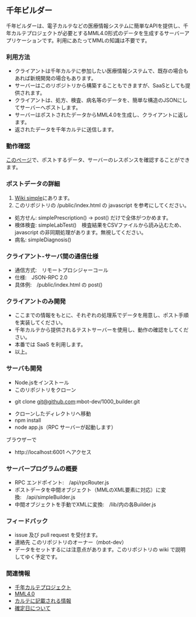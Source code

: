 ## 千年ビルダー

千年ビルダーは、電子カルテなどの医療情報システムに簡単なAPIを提供し、千年カルテプロジェクトが必要とするMML4.0形式のデータを生成するサーバーアプリケーションです。利用にあたってMMLの知識は不要です。


### 利用方法

 * クライアントは千年カルテに参加したい医療情報システムで、既存の場合もあれば新規開発の場合もあります。
 * サーバーはこのリポジトリから構築することもできますが、SaaSとしても提供されます。
 * クライアントは、処方、検査、病名等のデータを、簡単な構造のJSONにしてサーバーへポストします。
 * サーバーはポストされたデータからMML4.0を生成し、クライアントに返します。
 * 返されたデータを千年カルテに送信します。


### 動作確認

[このページ](https://1000-builder.au-syd.mybluemix.net)で、ポストするデータ、サーバーのレスポンスを確認することができます。


### ポストデータの詳細

 1. [Wiki simple](https://github.com/mbot-dev/1000_builder/wiki/simple)にあります。
 2. このリポジトリの /public/index.html の javascript を参考にしてください。
  - 処方せん: simplePrescription() -> post() だけで全体がつかめます。
  - 検体検査: simpleLabTest()　検査結果をCSVファイルから読み込むため、javascript の非同期処理があります。無視してください。
  - 病名: simpleDiagnosis()


### クライアント-サーバ間の通信仕様

  * 通信方式:　リモートプロシジャーコール
  * 仕様:　JSON-RPC 2.0
  * 具体例:　/public/index.html の post()


### クライアントのみ開発

 * ここまでの情報をもとに、それぞれの処理系でデータを用意し、ポスト手順を実装してください。
 * 千年カルテから提供されるテストサーバーを使用し、動作の確認をしてください。
 * 本番では SaaS を利用します。
 * 以上。


### サーバも開発

* Node.jsをインストール
* このリポジトリをクローン
 - git clone git@github.com:mbot-dev/1000_builder.git
* クローンしたディレクトリへ移動
* npm install
* node app.js（RPC サーバーが起動します）

ブラウザーで

 * http://localhost:6001 へアクセス


### サーバープログラムの概要

  * RPC エンドポイント:　/api/rpcRouter.js
  * ポストデータを中間オブジェクト（MMLのXML要素に対応）に変換:　/api/simpleBuilder.js
  * 中間オブジェクトを手動でXMLに変換:　/lib/内の各Builder.js


### フィードバック

 * issue 及び pull request を受付ます。
 * 連絡先 このリポジトリのオーナー（mbot-dev）
 * データをセットするには注意点があります。このリポジトリの wiki で説明してゆく予定です。


### 関連情報

 * [千年カルテプロジェクト](https://www.facebook.com/gEHR-398609153661839/)
 * [MML4.0](http://www.medxml.net/MML40j/mml4.html)
 * [カルテに記載される情報](https://gist.github.com/dolphin-dev/f177a57c91d527e01059)
 * [確定日について](https://gist.github.com/dolphin-dev/c0d59774ecfbe47c0b3b)
